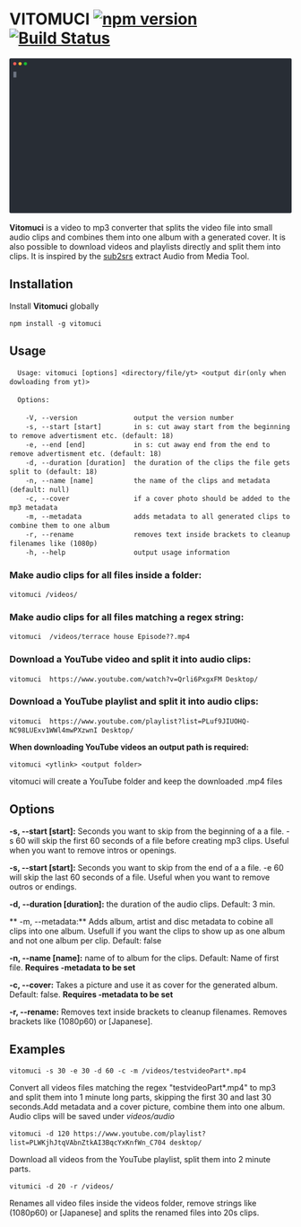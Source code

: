 
# VITOMUCI [![npm version](https://badge.fury.io/js/vitomuci.svg)](https://badge.fury.io/js/vitomuci) [![Build Status](https://travis-ci.org/jufabeck2202/vitomuci.svg?branch=master)](https://travis-ci.org/jufabeck2202/vitomuci)
![](https://raw.githubusercontent.com/jufabeck2202/vitomuci/master/screenshot.svg)

**Vitomuci** is a video to mp3 converter that splits the video file into small audio clips and combines them into one album with a generated cover. It is also possible to download videos and playlists directly and split them into clips.
It is inspired by the [sub2srs](http://subs2srs.sourceforge.net/#extract_audio) extract Audio from Media Tool.
## Installation
Install **Vitomuci** globally

```shell
npm install -g vitomuci
```
## Usage
```shell
  Usage: vitomuci [options] <directory/file/yt> <output dir(only when dowloading from yt)>

  Options:

    -V, --version              output the version number
    -s, --start [start]        in s: cut away start from the beginning to remove advertisment etc. (default: 18)
    -e, --end [end]            in s: cut away end from the end to remove advertisment etc. (default: 18)
    -d, --duration [duration]  the duration of the clips the file gets split to (default: 18)
    -n, --name [name]          the name of the clips and metadata (default: null)
    -c, --cover                if a cover photo should be added to the mp3 metadata
    -m, --metadata             adds metadata to all generated clips to combine them to one album
    -r, --rename               removes text inside brackets to cleanup filenames like (1080p)
    -h, --help                 output usage information
```
### Make audio clips for all files inside a folder:
```shell
vitomuci /videos/
```
### Make audio clips for all files matching a regex string:
```shell
vitomuci  /videos/terrace house Episode??.mp4
```

### Download a YouTube video and split it into audio clips:
```shell
vitomuci  https://www.youtube.com/watch?v=Qrli6PxgxFM Desktop/
```
### Download a YouTube playlist and split it into audio clips:
```shell
vitomuci  https://www.youtube.com/playlist?list=PLuf9JIUOHQ-NC98LUExv1WWl4mwPXzwnI Desktop/
```
**When downloading YouTube videos an output path is required:** 
```shell
vitomuci <ytlink> <output folder>

```
vitomuci will create a YouTube folder and keep the downloaded .mp4 files 

## Options
**-s, --start [start]:** Seconds you want to skip from the beginning of a a file. -s 60 will skip the first 60 seconds of a file before creating mp3 clips. Useful when you want to remove intros or openings.

**-s, --start [start]:** Seconds you want to skip from the end of a a file. -e 60 will skip the last 60 seconds of a file. Useful when you want to remove outros or endings.

**-d, --duration [duration]:** the duration of the audio clips. Default: 3 min.

** -m, --metadata:** Adds album, artist and disc metadata to cobine all clips into one album. Usefull if you want the clips to show up as one album and not one album per clip. Default: false

**-n, --name [name]:** name of to album for the clips. Default: Name of first file. **Requires -metadata to be set**

**-c, --cover:** Takes a picture and use it as cover for the generated album. Default: false. **Requires -metadata to be set**

**-r, --rename:** Removes text inside brackets to cleanup filenames. Removes brackets like (1080p60) or [Japanese]. 


## Examples
```shell
vitomuci -s 30 -e 30 -d 60 -c -m /videos/testvideoPart*.mp4
```
Convert all videos files matching the regex "testvideoPart*.mp4" to mp3 and split them into 1 minute long parts, skipping the first 30 and last 30 seconds.Add metadata and a cover picture, combine them into one album. Audio clips will be saved under *videos/audio*

```shell
vitomuci -d 120 https://www.youtube.com/playlist?list=PLWKjhJtqVAbnZtkAI3BqcYxKnfWn_C704 desktop/
```
Download all videos from the YouTube playlist, split them into 2 minute parts.

```shell
vitumici -d 20 -r /videos/
```
Renames all video files inside the videos folder, remove strings like (1080p60) or [Japanese] and splits the renamed files into 20s clips.
